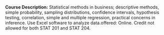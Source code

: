 **Course Description:** Statistical methods in business; descriptive methods, simple probability, sampling distributions, confidence intervals, hypothesis testing, correlation, simple and multiple regression, practical concerns in inference. Use Excel software to analyze data.offered: Online. Credit not allowed for both STAT 201 and STAT 204.